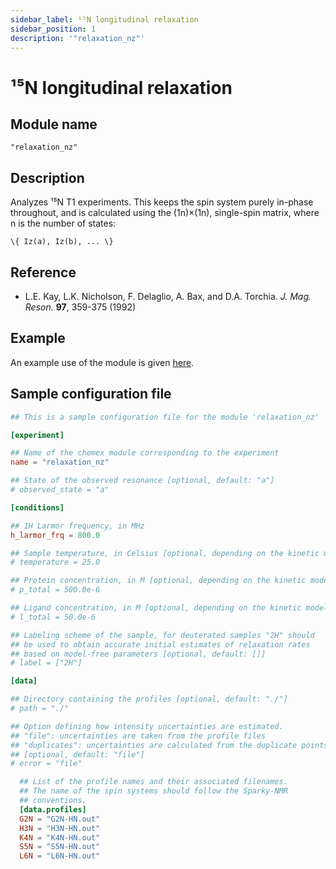 ```yaml
---
sidebar_label: ¹⁵N longitudinal relaxation
sidebar_position: 1
description: '"relaxation_nz"'
---
```


# ¹⁵N longitudinal relaxation

## Module name

`"relaxation_nz"`

## Description

Analyzes ¹⁵N T1 experiments. This keeps the spin system purely in-phase
throughout, and is calculated using the (1n)×(1n), single-spin matrix, where n
is the number of states:

    \{ Iz(a), Iz(b), ... \}

## Reference

-   L.E. Kay, L.K. Nicholson, F. Delaglio, A. Bax, and D.A. Torchia. _J. Mag.
    Reson._ **97**, 359-375 (1992)

## Example

An example use of the module is given
[here](https://github.com/gbouvignies/chemex/tree/master/examples/Experiments/RELAXATION_NZ/).

## Sample configuration file

```toml title="experiment.toml"
## This is a sample configuration file for the module 'relaxation_nz'

[experiment]

## Name of the chemex module corresponding to the experiment
name = "relaxation_nz"

## State of the observed resonance [optional, default: "a"]
# observed_state = "a"

[conditions]

## 1H Larmor frequency, in MHz
h_larmor_frq = 800.0

## Sample temperature, in Celsius [optional, depending on the kinetic model]
# temperature = 25.0

## Protein concentration, in M [optional, depending on the kinetic model]
# p_total = 500.0e-6

## Ligand concentration, in M [optional, depending on the kinetic model]
# l_total = 50.0e-6

## Labeling scheme of the sample, for deuterated samples "2H" should
## be used to obtain accurate initial estimates of relaxation rates
## based on model-free parameters [optional, default: []]
# label = ["2H"]

[data]

## Directory containing the profiles [optional, default: "./"]
# path = "./"

## Option defining how intensity uncertainties are estimated.
## "file": uncertainties are taken from the profile files
## "duplicates": uncertainties are calculated from the duplicate points
## [optional, default: "file"]
# error = "file"

  ## List of the profile names and their associated filenames.
  ## The name of the spin systems should follow the Sparky-NMR
  ## conventions.
  [data.profiles]
  G2N = "G2N-HN.out"
  H3N = "H3N-HN.out"
  K4N = "K4N-HN.out"
  S5N = "S5N-HN.out"
  L6N = "L6N-HN.out"
```
